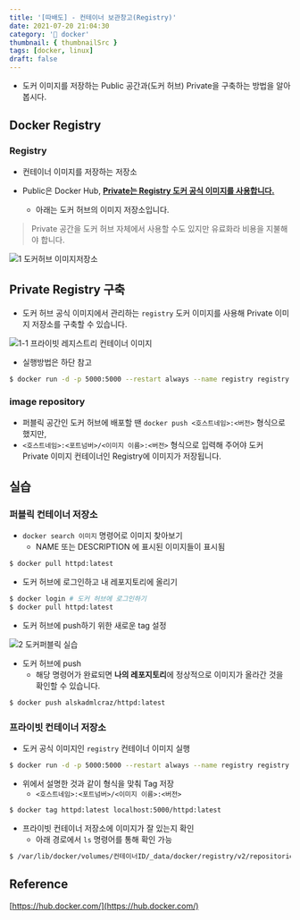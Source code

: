 ```yaml
---
title: '[따배도] - 컨테이너 보관창고(Registry)'
date: 2021-07-20 21:04:30
category: '🐳 docker'
thumbnail: { thumbnailSrc }
tags: [docker, linux]
draft: false
---
```


- 도커 이미지를 저장하는 Public 공간과(도커 허브) Private을 구축하는 방법을 알아봅시다.

## Docker Registry

### Registry

- 컨테이너 이미지를 저장하는 저장소

- Public은 Docker Hub, <u>**Private는 Registry 도커 공식 이미지를 사용합니다.**</u>
  - 아래는 도커 허브의 이미지 저장소입니다.

> Private 공간을 도커 허브 자체에서 사용할 수도 있지만 유료화라 비용을 지불해야 합니다.

![1  도커허브 이미지저장소](https://user-images.githubusercontent.com/66216102/126321344-c223fd65-58e6-4fcb-a058-8e9fb992d940.JPG)

## Private Registry 구축

- 도커 허브 공식 이미지에서 관리하는 `registry` 도커 이미지를 사용해 Private 이미지 저장소를 구축할 수 있습니다.

![1-1 프라이빗 레지스트리 컨테이너 이미지](https://user-images.githubusercontent.com/66216102/126321350-eb8b7d35-0e10-4ec1-88bb-b82846b8e588.JPG)

- 실행방법은 하단 참고

```bash
$ docker run -d -p 5000:5000 --restart always --name registry registry:2
```

### image repository

- 퍼블릭 공간인 도커 허브에 배포할 땐 `docker push <호스트네임>:<버전>` 형식으로 했지만,
- `<호스트네임>:<포트넘버>/<이미지 이름>:<버전>` 형식으로 입력해 주어야 도커 Private 이미지 컨테이너인 Registry에 이미지가 저장됩니다.

## 실습

### 퍼블릭 컨테이너 저장소

- `docker search 이미지` 명령어로 이미지 찾아보기
  - NAME 또는 DESCRIPTION 에 표시된 이미지들이 표시됨

```bash
$ docker pull httpd:latest
```

- 도커 허브에 로그인하고 내 레포지토리에 올리기

```bash
$ docker login # 도커 허브에 로그인하기
$ docker pull httpd:latest
```

- 도커 허브에 push하기 위한 새로운 tag 설정

![2  도커퍼블릭 실습](https://user-images.githubusercontent.com/66216102/126321351-792ea5e5-587d-4e78-9f11-29f55263f131.JPG)

- 도커 허브에 push
  - 해당 명령어가 완료되면 **나의 레포지토리**에 정상적으로 이미지가 올라간 것을 확인할 수 있습니다.

```bash
$ docker push alskadmlcraz/httpd:latest
```

### 프라이빗 컨테이너 저장소

- 도커 공식 이미지인 `registry` 컨테이너 이미지 실행

```bash
$ docker run -d -p 5000:5000 --restart always --name registry registry:2
```

- 위에서 설명한 것과 같이 형식을 맞춰 Tag 저장
  - `<호스트네임>:<포트넘버>/<이미지 이름>:<버전>`

```bash
$ docker tag httpd:latest localhost:5000/httpd:latest
```

- 프라이빗 컨테이너 저장소에 이미지가 잘 있는지 확인
  - 아래 경로에서 `ls` 명령어를 통해 확인 가능

```bash
$ /var/lib/docker/volumes/컨테이너ID/_data/docker/registry/v2/repositories
```

## Reference

[https://hub.docker.com/](https://hub.docker.com/)
